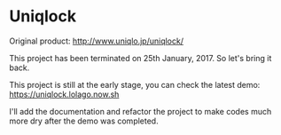 # Uniqlock

Original product: http://www.uniqlo.jp/uniqlock/

This project has been terminated on 25th January, 2017. So let's bring it back.

This project is still at the early stage, you can check the latest demo: https://uniqlock.lolago.now.sh

I'll add the documentation and refactor the project to make codes much more dry after the demo was completed.
